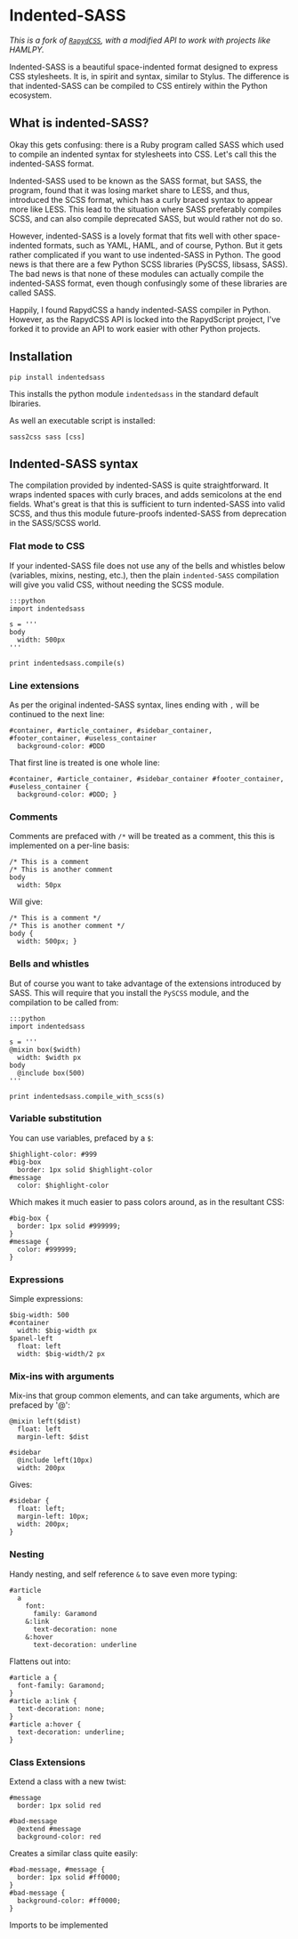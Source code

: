 
# Indented-SASS

_This is a fork of [`RapydCSS`](https://bitbucket.org/pyjeon/rapydcss), with a modified API to work with projects like HAMLPY._

Indented-SASS is a beautiful space-indented format designed to express CSS stylesheets. It is, in spirit and syntax, similar to  Stylus. The difference is that indented-SASS can be compiled to CSS entirely within the Python ecosystem.



## What is indented-SASS?

Okay this gets confusing: there is a Ruby program called SASS which used to compile an indented syntax for stylesheets into CSS. Let's call this the indented-SASS format. 

Indented-SASS used to be known as the SASS format, but SASS, the program, found that it was losing market share to LESS, and thus, introduced the SCSS format, which has a curly braced syntax to appear more like LESS. This lead to the situation where SASS preferably compiles SCSS, and can also compile deprecated SASS, but would rather not do so.

However, indented-SASS is a lovely format that fits well with other space-indented formats, such as YAML, HAML, and of course, Python. But it gets rather complicated if you want to use indented-SASS in Python. The good news is that there are a few Python SCSS libraries (PySCSS, libsass, SASS). The bad news is that none of these modules can actually compile the indented-SASS format, even though confusingly some of these libraries are called SASS.

Happily, I found RapydCSS a handy indented-SASS compiler in Python. However, as the RapydCSS API is locked into the RapydScript project, I've forked it to provide an API to work easier with other Python projects.

## Installation

    pip install indentedsass

This installs the python module `indentedsass` in the standard default lbiraries. 

As well an executable script is installed:

    sass2css sass [css]

## Indented-SASS syntax

The compilation provided by indented-SASS is quite straightforward. It wraps indented spaces with curly braces, and adds semicolons at the end fields. What's great is that this is sufficient to turn indented-SASS into valid SCSS, and thus this module future-proofs indented-SASS from deprecation in the SASS/SCSS world.

### Flat mode to CSS

If your indented-SASS file does not use any of the bells and whistles below (variables, mixins, nesting, etc.), then the plain `indented-SASS` compilation will give you valid CSS, without needing the SCSS module.

    :::python
    import indentedsass
    
    s = '''
    body
      width: 500px
    '''
    
    print indentedsass.compile(s)

### Line extensions

As per the original indented-SASS syntax, lines ending with `,` will be continued to the next line:

    #container, #article_container, #sidebar_container,
    #footer_container, #useless_container
      background-color: #DDD

That first line is treated is one whole line:

    #container, #article_container, #sidebar_container #footer_container, #useless_container {
      background-color: #DDD; }

### Comments

Comments are prefaced with `/*` will be treated as a comment, this this is implemented on a per-line basis:

    /* This is a comment
    /* This is another comment
    body
      width: 50px

Will give:

    /* This is a comment */
    /* This is another comment */
    body {
      width: 500px; }

### Bells and whistles

But of course you want to take advantage of the extensions introduced by SASS. This will require that you install the `PySCSS` module, and the compilation to be called from:

    :::python
    import indentedsass
    
    s = '''
    @mixin box($width)
      width: $width px
    body
      @include box(500)
    '''
    
    print indentedsass.compile_with_scss(s)

### Variable substitution

You can use variables, prefaced by a `$`:

    $highlight-color: #999
    #big-box
      border: 1px solid $highlight-color
    #message
      color: $highlight-color 

Which makes it much easier to pass colors around, as in the resultant CSS: 

    #big-box {
      border: 1px solid #999999;
    }
    #message {
      color: #999999;
    }

### Expressions

Simple expressions:

    $big-width: 500
    #container
      width: $big-width px
    $panel-left
      float: left
      width: $big-width/2 px

### Mix-ins with arguments

Mix-ins that group common elements, and can take arguments, which are prefaced by '@':

    @mixin left($dist)
      float: left
      margin-left: $dist

    #sidebar
      @include left(10px) 
      width: 200px

Gives:

    #sidebar {
      float: left;
      margin-left: 10px;
      width: 200px;
    }

### Nesting

Handy nesting, and self reference `&` to save even more typing:

    #article
      a
        font:
          family: Garamond
        &:link
          text-decoration: none
        &:hover
          text-decoration: underline

Flattens out into:

    #article a {
      font-family: Garamond;
    }
    #article a:link {
      text-decoration: none;
    }
    #article a:hover {
      text-decoration: underline;
    }

### Class Extensions

Extend a class with a new twist:

    #message
      border: 1px solid red

    #bad-message
      @extend #message
      background-color: red

Creates a similar class quite easily:

    #bad-message, #message {
      border: 1px solid #ff0000;
    }
    #bad-message {
      background-color: #ff0000;
    }


Imports to be implemented




